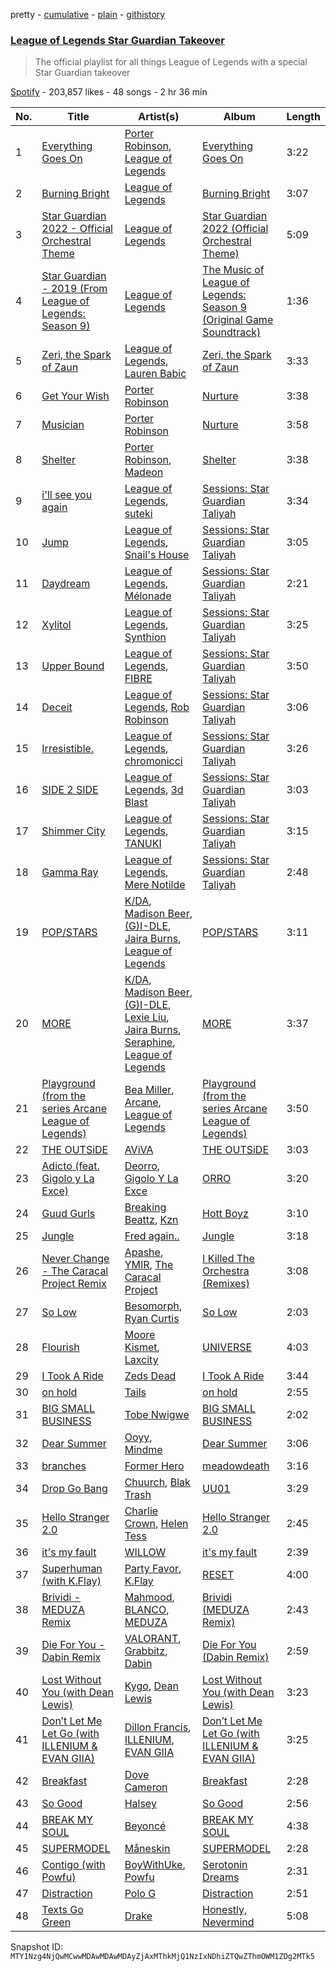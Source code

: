 pretty - [cumulative](/playlists/cumulative/37i9dQZF1DWVi45nh2EuPP.md) - [plain](/playlists/plain/37i9dQZF1DWVi45nh2EuPP) - [githistory](https://github.githistory.xyz/mackorone/spotify-playlist-archive/blob/main/playlists/plain/37i9dQZF1DWVi45nh2EuPP)

### [League of Legends Star Guardian Takeover](https://open.spotify.com/playlist/37i9dQZF1DWVi45nh2EuPP)

> The official playlist for all things League of Legends with a special Star Guardian takeover

[Spotify](https://open.spotify.com/user/spotify) - 203,857 likes - 48 songs - 2 hr 36 min

| No. | Title | Artist(s) | Album | Length |
|---|---|---|---|---|
| 1 | [Everything Goes On](https://open.spotify.com/track/3WBRfkOozHEsG0hbrBzwlm) | [Porter Robinson](https://open.spotify.com/artist/3dz0NnIZhtKKeXZxLOxCam), [League of Legends](https://open.spotify.com/artist/47mIJdHORyRerp4os813jD) | [Everything Goes On](https://open.spotify.com/album/0j4PaZDmzAJ4PlS89zcHbW) | 3:22 |
| 2 | [Burning Bright](https://open.spotify.com/track/6d2cQyhS2E4ai0VuNCorFC) | [League of Legends](https://open.spotify.com/artist/47mIJdHORyRerp4os813jD) | [Burning Bright](https://open.spotify.com/album/25DYEijVSAPC4w9R1BxtsS) | 3:07 |
| 3 | [Star Guardian 2022 \- Official Orchestral Theme](https://open.spotify.com/track/0VNqKLUyplTxCPZbIaVKls) | [League of Legends](https://open.spotify.com/artist/47mIJdHORyRerp4os813jD) | [Star Guardian 2022 \(Official Orchestral Theme\)](https://open.spotify.com/album/3bxxma5xoyxqMaE3l4YHl5) | 5:09 |
| 4 | [Star Guardian \- 2019 \(From League of Legends: Season 9\)](https://open.spotify.com/track/02MABjQKqDbAVSx5EC1eG4) | [League of Legends](https://open.spotify.com/artist/47mIJdHORyRerp4os813jD) | [The Music of League of Legends: Season 9 \(Original Game Soundtrack\)](https://open.spotify.com/album/3cYnSSnBe1akJwxv64PHOg) | 1:36 |
| 5 | [Zeri, the Spark of Zaun](https://open.spotify.com/track/6q7tXbbAOFY9qMT6LMKHnA) | [League of Legends](https://open.spotify.com/artist/47mIJdHORyRerp4os813jD), [Lauren Babic](https://open.spotify.com/artist/6nT7RjBCuuggrafnb43vUX) | [Zeri, the Spark of Zaun](https://open.spotify.com/album/5Cco6XUss3Ws0CMyPUaLOQ) | 3:33 |
| 6 | [Get Your Wish](https://open.spotify.com/track/6aUfT9QOcTHhxLNrf1aVR8) | [Porter Robinson](https://open.spotify.com/artist/3dz0NnIZhtKKeXZxLOxCam) | [Nurture](https://open.spotify.com/album/4Hjqdhj5rh816i1dfcUEaM) | 3:38 |
| 7 | [Musician](https://open.spotify.com/track/6uyltToZgo3MDKhCJ7F8Wc) | [Porter Robinson](https://open.spotify.com/artist/3dz0NnIZhtKKeXZxLOxCam) | [Nurture](https://open.spotify.com/album/4Hjqdhj5rh816i1dfcUEaM) | 3:58 |
| 8 | [Shelter](https://open.spotify.com/track/2CgOd0Lj5MuvOqzqdaAXtS) | [Porter Robinson](https://open.spotify.com/artist/3dz0NnIZhtKKeXZxLOxCam), [Madeon](https://open.spotify.com/artist/4pb4rqWSoGUgxm63xmJ8xc) | [Shelter](https://open.spotify.com/album/1n8ESe5nt7EeuZedZUI3yu) | 3:38 |
| 9 | [i'll see you again](https://open.spotify.com/track/7d2pM027AXFpLIhhWq91AP) | [League of Legends](https://open.spotify.com/artist/47mIJdHORyRerp4os813jD), [suteki](https://open.spotify.com/artist/0P0NIfeV03o2Bdf1q0xlDE) | [Sessions: Star Guardian Taliyah](https://open.spotify.com/album/5a3R3wxx4SURufgfrgxwdV) | 3:34 |
| 10 | [Jump](https://open.spotify.com/track/6cKRYvLYUbAOfjJDfslIXy) | [League of Legends](https://open.spotify.com/artist/47mIJdHORyRerp4os813jD), [Snail's House](https://open.spotify.com/artist/29O9ZebFa65aIEvMaW5pQY) | [Sessions: Star Guardian Taliyah](https://open.spotify.com/album/5a3R3wxx4SURufgfrgxwdV) | 3:05 |
| 11 | [Daydream](https://open.spotify.com/track/0wOszvUZUSAEZA8uezRlMV) | [League of Legends](https://open.spotify.com/artist/47mIJdHORyRerp4os813jD), [Mélonade](https://open.spotify.com/artist/1oI7fQB3WliumtkbkYuaNz) | [Sessions: Star Guardian Taliyah](https://open.spotify.com/album/5a3R3wxx4SURufgfrgxwdV) | 2:21 |
| 12 | [Xylitol](https://open.spotify.com/track/10ydLIh6TZhiafiLmxv1Ky) | [League of Legends](https://open.spotify.com/artist/47mIJdHORyRerp4os813jD), [Synthion](https://open.spotify.com/artist/4YqfXU53VVYBunSuvrDZYO) | [Sessions: Star Guardian Taliyah](https://open.spotify.com/album/5a3R3wxx4SURufgfrgxwdV) | 3:25 |
| 13 | [Upper Bound](https://open.spotify.com/track/42K3zCqQrp12kzlQMVpFAZ) | [League of Legends](https://open.spotify.com/artist/47mIJdHORyRerp4os813jD), [FIBRE](https://open.spotify.com/artist/4TTEh9cj0iUXFJFBHsysF4) | [Sessions: Star Guardian Taliyah](https://open.spotify.com/album/5a3R3wxx4SURufgfrgxwdV) | 3:50 |
| 14 | [Deceit](https://open.spotify.com/track/5lZ7JtdJFhFNtOcQg7jIXB) | [League of Legends](https://open.spotify.com/artist/47mIJdHORyRerp4os813jD), [Rob Robinson](https://open.spotify.com/artist/2wjvBhM9hWFMT4BpKsB98u) | [Sessions: Star Guardian Taliyah](https://open.spotify.com/album/5a3R3wxx4SURufgfrgxwdV) | 3:06 |
| 15 | [Irresistible.](https://open.spotify.com/track/3q8uiBLJkWxAfNPM2uBLb3) | [League of Legends](https://open.spotify.com/artist/47mIJdHORyRerp4os813jD), [chromonicci](https://open.spotify.com/artist/746nA9NSKsqBDRk343UtkE) | [Sessions: Star Guardian Taliyah](https://open.spotify.com/album/5a3R3wxx4SURufgfrgxwdV) | 3:26 |
| 16 | [SIDE 2 SIDE](https://open.spotify.com/track/5ib5AQwWkLG0W9sCyduHVs) | [League of Legends](https://open.spotify.com/artist/47mIJdHORyRerp4os813jD), [3d Blast](https://open.spotify.com/artist/4dt3uDLF3r287ibId32Ps2) | [Sessions: Star Guardian Taliyah](https://open.spotify.com/album/5a3R3wxx4SURufgfrgxwdV) | 3:03 |
| 17 | [Shimmer City](https://open.spotify.com/track/5uwFzyBfdwU6r1JlrGwCRi) | [League of Legends](https://open.spotify.com/artist/47mIJdHORyRerp4os813jD), [TANUKI](https://open.spotify.com/artist/5n3X0T0RlvRxUR6l9dBwB8) | [Sessions: Star Guardian Taliyah](https://open.spotify.com/album/5a3R3wxx4SURufgfrgxwdV) | 3:15 |
| 18 | [Gamma Ray](https://open.spotify.com/track/5T4Dg96mUrKPjgFUckbDhn) | [League of Legends](https://open.spotify.com/artist/47mIJdHORyRerp4os813jD), [Mere Notilde](https://open.spotify.com/artist/2d3wstlwe427Q7CamLXlpO) | [Sessions: Star Guardian Taliyah](https://open.spotify.com/album/5a3R3wxx4SURufgfrgxwdV) | 2:48 |
| 19 | [POP/STARS](https://open.spotify.com/track/5sbooPcNgIE22DwO0VNGUJ) | [K/DA](https://open.spotify.com/artist/4gOc8TsQed9eqnqJct2c5v), [Madison Beer](https://open.spotify.com/artist/2kRfqPViCqYdSGhYSM9R0Q), [\(G\)I\-DLE](https://open.spotify.com/artist/2AfmfGFbe0A0WsTYm0SDTx), [Jaira Burns](https://open.spotify.com/artist/0tRFWXqKBBQcu5oFVOgVzX), [League of Legends](https://open.spotify.com/artist/47mIJdHORyRerp4os813jD) | [POP/STARS](https://open.spotify.com/album/0UnBZ8laFgLUq5Ty5vbikQ) | 3:11 |
| 20 | [MORE](https://open.spotify.com/track/6juLaduD4STCUDWT0AYun4) | [K/DA](https://open.spotify.com/artist/4gOc8TsQed9eqnqJct2c5v), [Madison Beer](https://open.spotify.com/artist/2kRfqPViCqYdSGhYSM9R0Q), [\(G\)I\-DLE](https://open.spotify.com/artist/2AfmfGFbe0A0WsTYm0SDTx), [Lexie Liu](https://open.spotify.com/artist/6fs2or0cKLEM2xohWq8SoX), [Jaira Burns](https://open.spotify.com/artist/0tRFWXqKBBQcu5oFVOgVzX), [Seraphine](https://open.spotify.com/artist/4TqlcgMFDryY96KWcvrhTv), [League of Legends](https://open.spotify.com/artist/47mIJdHORyRerp4os813jD) | [MORE](https://open.spotify.com/album/23yd1cYlPgl643vE8bb0WD) | 3:37 |
| 21 | [Playground \(from the series Arcane League of Legends\)](https://open.spotify.com/track/5f2zZawBtGBEw24ABweErz) | [Bea Miller](https://open.spotify.com/artist/1o2NpYGqHiCq7FoiYdyd1x), [Arcane](https://open.spotify.com/artist/57nPqD7z62gDdq37US9XJR), [League of Legends](https://open.spotify.com/artist/47mIJdHORyRerp4os813jD) | [Playground \(from the series Arcane League of Legends\)](https://open.spotify.com/album/118EoTgIkMLl9fcutZfgaq) | 3:50 |
| 22 | [THE OUTSiDE](https://open.spotify.com/track/4w3wVlczJyL4zC627TcrFP) | [AViVA](https://open.spotify.com/artist/50tDsT4wwq8FCMJNkn1D67) | [THE OUTSiDE](https://open.spotify.com/album/2fmiqcpr7yDQSuy3aUz9KY) | 3:03 |
| 23 | [Adicto \(feat\. Gigolo y La Exce\)](https://open.spotify.com/track/2L6rsP2nThuVySclwSUkBT) | [Deorro](https://open.spotify.com/artist/6VD4UEUPvtsemqD3mmTqCR), [Gigolo Y La Exce](https://open.spotify.com/artist/7lCRuW6BSXGAsxuQV9lR0i) | [ORRO](https://open.spotify.com/album/05DvB52So1wX0F8txvQDHB) | 3:20 |
| 24 | [Guud Gurls](https://open.spotify.com/track/6yTAycvx2hDqGYerNaphfI) | [Breaking Beattz](https://open.spotify.com/artist/0eRxVzLBxZGMZcsSoMESfX), [Kzn](https://open.spotify.com/artist/5EZHJyeAbl8WK8PdMRR2eh) | [Hott Boyz](https://open.spotify.com/album/1Um9iDs4Iicg0mwa67yqDV) | 3:10 |
| 25 | [Jungle](https://open.spotify.com/track/31B7wLv4yvtjDoTTmbnxeE) | [Fred again..](https://open.spotify.com/artist/4oLeXFyACqeem2VImYeBFe) | [Jungle](https://open.spotify.com/album/3iDLGLmecmdkmdxYmuol5d) | 3:18 |
| 26 | [Never Change \- The Caracal Project Remix](https://open.spotify.com/track/3qbhmQDszVZFSlDQ4GyFRG) | [Apashe](https://open.spotify.com/artist/1fd3fmwlhrDl2U5wbbPQYN), [YMIR](https://open.spotify.com/artist/7MxaflmSZI1igZLk7Rg2LD), [The Caracal Project](https://open.spotify.com/artist/1m3Z3kHjeDDFzKNWqvTlYN) | [I Killed The Orchestra \(Remixes\)](https://open.spotify.com/album/7hYhuyrEL2M77n7KMNdgWU) | 3:08 |
| 27 | [So Low](https://open.spotify.com/track/4oJO1HOU7jOT64onXlZk83) | [Besomorph](https://open.spotify.com/artist/619CzMJPPWrCeZwx5qw6ko), [Ryan Curtis](https://open.spotify.com/artist/4Uwm1OsyzyEF7MsNBAYoaZ) | [So Low](https://open.spotify.com/album/3Vemy1xPfqlvsGEHQnYC7k) | 2:03 |
| 28 | [Flourish](https://open.spotify.com/track/2Rs2D1456GJTcKbTHOhGUZ) | [Moore Kismet](https://open.spotify.com/artist/50uPj85gZxHFuFOlNBnnr5), [Laxcity](https://open.spotify.com/artist/4YUBqnGDhH4JphZIhi9cdB) | [UNIVERSE](https://open.spotify.com/album/3ifSwEePntUUpMmygM5cso) | 4:03 |
| 29 | [I Took A Ride](https://open.spotify.com/track/4iX3NZghkIK04tLz3ooh8P) | [Zeds Dead](https://open.spotify.com/artist/67qogtRNI0GjUr8PlaG6Zh) | [I Took A Ride](https://open.spotify.com/album/0fdk3hxMlzrbL9DjRmBcl9) | 3:44 |
| 30 | [on hold](https://open.spotify.com/track/3qSlXaZDxYlS2Z6t7OCswv) | [Tails](https://open.spotify.com/artist/007nYTXRhZJUZGH7ct5Y3v) | [on hold](https://open.spotify.com/album/6GFEQWEDiLWBhJi1oXYwyZ) | 2:55 |
| 31 | [BIG SMALL BUSINESS](https://open.spotify.com/track/1fbbMX7XyYqGCWyrY1MSKm) | [Tobe Nwigwe](https://open.spotify.com/artist/3Qh89pgJeZq6d8uM1bTot3) | [BIG SMALL BUSINESS](https://open.spotify.com/album/1lA0feIJJeQKEzTCbkHFcr) | 2:02 |
| 32 | [Dear Summer](https://open.spotify.com/track/4fmVwkIxpXae5WsDrBr5lF) | [Ooyy](https://open.spotify.com/artist/0xe3AMjZeR6z3g4O6Vppjq), [Mindme](https://open.spotify.com/artist/5DwnPlijNCMYMFh40sQ4vX) | [Dear Summer](https://open.spotify.com/album/3BY1tqVVuDlpH76Zb8LI6m) | 3:06 |
| 33 | [branches](https://open.spotify.com/track/0L4eq8cUkkcDjKQUdgx4Tc) | [Former Hero](https://open.spotify.com/artist/77WqTzN8g3Wr9PeVFoG3Mm) | [meadowdeath](https://open.spotify.com/album/40PhUVBqfbG7cNIwYo0H6I) | 3:16 |
| 34 | [Drop Go Bang](https://open.spotify.com/track/1jWS7lIGOY0NzVOdM6xCXH) | [Chuurch](https://open.spotify.com/artist/4gJ3UKYnmB63uNuqlcAhTA), [Blak Trash](https://open.spotify.com/artist/0Hq5yFzGhEVdgmLMiylxET) | [UU01](https://open.spotify.com/album/6qsvdM5l2rBdrtaQFVzwWK) | 3:29 |
| 35 | [Hello Stranger 2.0](https://open.spotify.com/track/3WWE453oaH5U8wxFgqiffn) | [Charlie Crown](https://open.spotify.com/artist/3UB9E49EhIaD8mr9qJPe6r), [Helen Tess](https://open.spotify.com/artist/6CgLAgCJ6veWxsHIBFqc7P) | [Hello Stranger 2.0](https://open.spotify.com/album/46X97UNjLfpjmWPKSu98XU) | 2:45 |
| 36 | [<maybe> it's my fault](https://open.spotify.com/track/4w5wkuwuCByenZ6QufdeQN) | [WILLOW](https://open.spotify.com/artist/3rWZHrfrsPBxVy692yAIxF) | [<maybe> it's my fault](https://open.spotify.com/album/139YquG3RpaLBq98PbsOIM) | 2:39 |
| 37 | [Superhuman \(with K.Flay\)](https://open.spotify.com/track/64moA9zwEfhBADmxLZvVhH) | [Party Favor](https://open.spotify.com/artist/7yPPzu5UdAK7yagQqjEZQm), [K.Flay](https://open.spotify.com/artist/0pCNk4D3E2xtszsm6hMsWr) | [RESET](https://open.spotify.com/album/4rpqjEDrwQlWPrzkW47bJK) | 4:00 |
| 38 | [Brividi \- MEDUZA Remix](https://open.spotify.com/track/6yiDy3IlYchv31DynpLiDz) | [Mahmood](https://open.spotify.com/artist/06nvjg4wBANK6DCHjqtPNd), [BLANCO](https://open.spotify.com/artist/1MRiIeZbc0cRuxOafDUCtH), [MEDUZA](https://open.spotify.com/artist/0xRXCcSX89eobfrshSVdyu) | [Brividi \(MEDUZA Remix\)](https://open.spotify.com/album/0V3QH67h8JyIK9m4amn1XY) | 2:43 |
| 39 | [Die For You \- Dabin Remix](https://open.spotify.com/track/6e1wW9VeiRLV0WS8ANdhay) | [VALORANT](https://open.spotify.com/artist/3wrFoI9EVjWg6m8xXeWr5t), [Grabbitz](https://open.spotify.com/artist/4fv1OFJywZ7DHCz3mVQQ45), [Dabin](https://open.spotify.com/artist/7lZauDnRoAC3kmaYae2opv) | [Die For You \(Dabin Remix\)](https://open.spotify.com/album/20at2XVhI9Gn4C15jUTO4Q) | 2:59 |
| 40 | [Lost Without You \(with Dean Lewis\)](https://open.spotify.com/track/1eGW1YBT17a5G1hKPWrpW7) | [Kygo](https://open.spotify.com/artist/23fqKkggKUBHNkbKtXEls4), [Dean Lewis](https://open.spotify.com/artist/3QSQFmccmX81fWCUSPTS7y) | [Lost Without You \(with Dean Lewis\)](https://open.spotify.com/album/3aWYlSAu7ES9Hc9ATloTXI) | 3:23 |
| 41 | [Don’t Let Me Let Go \(with ILLENIUM & EVAN GIIA\)](https://open.spotify.com/track/251aCFbFK1f4Jkil96E5g1) | [Dillon Francis](https://open.spotify.com/artist/5R3Hr2cnCCjt220Jmt2xLf), [ILLENIUM](https://open.spotify.com/artist/45eNHdiiabvmbp4erw26rg), [EVAN GIIA](https://open.spotify.com/artist/0D6BtvIkN3P9GHTa8KR24t) | [Don’t Let Me Let Go \(with ILLENIUM & EVAN GIIA\)](https://open.spotify.com/album/5fGpsmRrs2q0XWY8lo4xaA) | 3:25 |
| 42 | [Breakfast](https://open.spotify.com/track/6GUiIbJ834FcHewby3PwV0) | [Dove Cameron](https://open.spotify.com/artist/2W8yFh0Ga6Yf3jiayVxwkE) | [Breakfast](https://open.spotify.com/album/7HWnZ3HvfiVjEIyFWC4Qlf) | 2:28 |
| 43 | [So Good](https://open.spotify.com/track/6kxaaIeowajN7w21PfMLbu) | [Halsey](https://open.spotify.com/artist/26VFTg2z8YR0cCuwLzESi2) | [So Good](https://open.spotify.com/album/2GCDQipR2hfrNzLC9FCwaf) | 2:56 |
| 44 | [BREAK MY SOUL](https://open.spotify.com/track/2KukL7UlQ8TdvpaA7bY3ZJ) | [Beyoncé](https://open.spotify.com/artist/6vWDO969PvNqNYHIOW5v0m) | [BREAK MY SOUL](https://open.spotify.com/album/5JgCaA43ECaGeqbPEo6WUP) | 4:38 |
| 45 | [SUPERMODEL](https://open.spotify.com/track/63WuQOXohQIxOxIFA2K7bR) | [Måneskin](https://open.spotify.com/artist/0lAWpj5szCSwM4rUMHYmrr) | [SUPERMODEL](https://open.spotify.com/album/5jhbLeXH1a3SRSOg84GSUn) | 2:28 |
| 46 | [Contigo \(with Powfu\)](https://open.spotify.com/track/19bC1ceaYvTf1ByKQps3hZ) | [BoyWithUke](https://open.spotify.com/artist/1Cd373x8qzC7SNUg5IToqp), [Powfu](https://open.spotify.com/artist/6bmlMHgSheBauioMgKv2tn) | [Serotonin Dreams](https://open.spotify.com/album/1I79ZTFJ5FVLwMYRWvhk73) | 2:31 |
| 47 | [Distraction](https://open.spotify.com/track/1oc92BMKYkNxK17C2GtyRM) | [Polo G](https://open.spotify.com/artist/6AgTAQt8XS6jRWi4sX7w49) | [Distraction](https://open.spotify.com/album/30OwIxHqQILQ9vwd86sD3o) | 2:51 |
| 48 | [Texts Go Green](https://open.spotify.com/track/4FIgHqXd4KkOwxrGeLDYM2) | [Drake](https://open.spotify.com/artist/3TVXtAsR1Inumwj472S9r4) | [Honestly, Nevermind](https://open.spotify.com/album/3cf4iSSKd8ffTncbtKljXw) | 5:08 |

Snapshot ID: `MTY1Nzg4NjQwMCwwMDAwMDAwMDAyZjAxMThkMjQ1NzIxNDhiZTQwZThmOWM1ZDg2MTk5`
